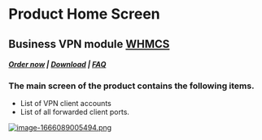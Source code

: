 # Product Home Screen

## Business VPN module **[WHMCS](https://puqcloud.com/link.php?id=77)** 

#####  [Order now](https://puqcloud.com/index.php?rp=/store/whmcs-module-business-vpn) | [Download](http://download.puqcloud.com/WHMCS/servers/PUQ_WHMCS-Business-VPN/) | [FAQ](https://panel.puqcloud.com/link.php?id=39)

### The main screen of the product contains the following items.

- List of VPN client accounts
- List of all forwarded client ports.

[![image-1666089005494.png](https://doc.puq.info/uploads/images/gallery/2022-10/scaled-1680-/image-1666089005494.png)](https://doc.puq.info/uploads/images/gallery/2022-10/image-1666089005494.png)
